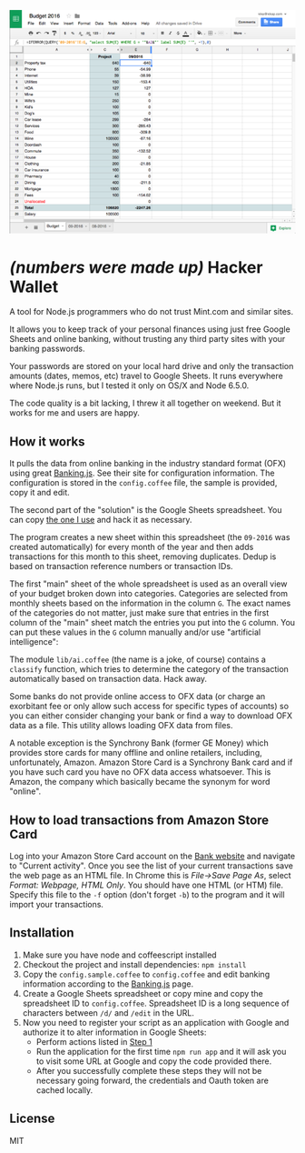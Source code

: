 ![image](./screenshot.png)

*(numbers were made up)*
Hacker Wallet
=============

A tool for Node.js programmers who do not trust Mint.com and similar sites. 

It allows you to keep track of your personal finances using just free Google Sheets and online banking, without trusting any third party sites with your banking passwords.

Your passwords are stored on your local hard drive and only the transaction amounts (dates, memos, etc) travel to Google Sheets.
It runs everywhere where Node.js runs, but I tested it only on OS/X and Node 6.5.0.

The code quality is a bit lacking, I threw it all together on weekend. But it works for me and users are happy.

How it works
-------------
It pulls the data from online banking in the industry standard format (OFX) using great [Banking.js](https://github.com/euforic/banking.js). See their site for configuration information. The configuration is stored in the `config.coffee` file, the sample is provided, copy it and edit.

The second part of the "solution" is the Google Sheets spreadsheet. You can copy [the one I use](https://docs.google.com/spreadsheets/d/1UVPZEttwS8SdRpJAU9u_2dR12NRYKcWWJoQ6HHaVCNQ/edit?usp=sharing) and hack it as necessary. 

The program creates a new sheet within this spreadsheet (the `09-2016` was created automatically) for every month of the year and then adds transactions for this month to this sheet, removing duplicates. Dedup is based on transaction reference numbers or transaction IDs. 

The first "main" sheet of the whole spreadsheet is used as an overall view of your budget broken down into categories. Categories are selected from monthly sheets based on the information in the column `G`. The exact names of the categories do not matter, just make sure that entries in the first column of the "main" sheet match the entries you put into the `G` column. You can put these values in the `G` column manually and/or use "artificial intelligence":

The module `lib/ai.coffee` (the name is a joke, of course) contains a `classify` function, which tries to determine the category of the transaction automatically based on transaction data. Hack away.

Some banks do not provide online access to OFX data (or charge an exorbitant fee or only allow such access for specific types of accounts) so you can either consider changing your bank or find a way to download OFX data as a file. This utility allows loading OFX data from files. 

A notable exception is the Synchrony Bank (former GE Money) which provides store cards for many offline and online retailers, including, unfortunately, Amazon. Amazon Store Card is a Synchrony Bank card and if you have such card you have no OFX data access whatsoever. This is Amazon, the company which basically became the synonym for word "online".

 How to load transactions from Amazon Store Card
--------------

 Log into your Amazon Store Card account on the [Bank website](Synchronycredit.com)
 and navigate to "Current activity". Once you see the list of your current transactions
 save the web page as an HTML file. In Chrome this is *File->Save Page As*, 
 select *Format: Webpage, HTML Only*. You should have one HTML (or HTM) file. Specify this file to 
 the `-f` option (don't forget `-b`) to the program and it will import your transactions.
 

Installation
--------------
1. Make sure you have node and coffeescript installed
2. Checkout the project and install dependencies: `npm install`
1. Copy the `config.sample.coffee` to `config.coffee` and edit banking information according to the [Banking.js](https://github.com/euforic/banking.js) page.
1. Create a Google Sheets spreadsheet or copy mine and copy the spreadsheet ID to `config.coffee`. Spreadsheet ID is a long sequence of characters between `/d/` and `/edit` in the URL.
2. Now you need to register your script as an application with Google and authorize it to alter information in Google Sheets:
	* Perform actions listed in [Step 1](https://developers.google.com/sheets/quickstart/nodejs)
	* Run the application for the first time `npm run app` and it will ask you to visit some URL at Google and copy the code provided there. 
	* After you successfully complete these steps they will not be necessary going forward, the credentials and Oauth token are cached locally.

License
-----------
MIT

